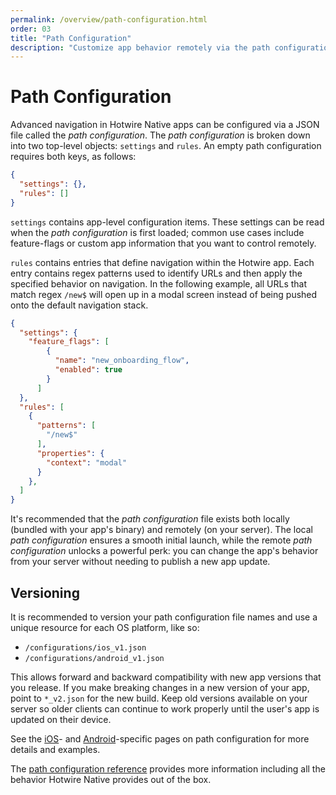```yaml
---
permalink: /overview/path-configuration.html
order: 03
title: "Path Configuration"
description: "Customize app behavior remotely via the path configuration."
---
```


# Path Configuration

Advanced navigation in Hotwire Native apps can be configured via a JSON file called the *path configuration*. The *path configuration* is broken down into two top-level objects: `settings` and `rules`. An empty path configuration requires both keys, as follows:

```json
{
  "settings": {},
  "rules": []
}
```

`settings` contains app-level configuration items. These settings can be read when the *path configuration* is first loaded; common use cases include feature-flags or custom app information that you want to control remotely.

`rules` contains entries that define navigation within the Hotwire app. Each entry contains regex patterns used to identify URLs and then apply the specified behavior on navigation. In the following example, all URLs that match regex `/new$` will open up in a modal screen instead of being pushed onto the default navigation stack.

```json
{
  "settings": {
    "feature_flags": [
        {
          "name": "new_onboarding_flow",
          "enabled": true
        }
      ]
  },
  "rules": [
    {
      "patterns": [
        "/new$"
      ],
      "properties": {
        "context": "modal"
      }
    },
  ]
}
```

It's recommended that the *path configuration* file exists both locally (bundled with your app's binary) and remotely (on your server). The local *path configuration* ensures a smooth initial launch, while the remote *path configuration* unlocks a powerful perk: you can change the app's behavior from your server without needing to publish a new app update.

## Versioning

It is recommended to version your path configuration file names and use a unique resource for each OS platform, like so:

* `/configurations/ios_v1.json`
* `/configurations/android_v1.json`

This allows forward and backward compatibility with new app versions that you release. If you make breaking changes in a new version of your app, point to `*_v2.json` for the new build. Keep old versions available on your server so older clients can continue to work properly until the user's app is updated on their device.

See the [iOS](/ios/path-configuration)- and [Android](/android/path-configuration)-specific pages on path configuration for more details and examples.

The [path configuration reference](/reference/path-configuration) provides more information including all the behavior Hotwire Native provides out of the box.
